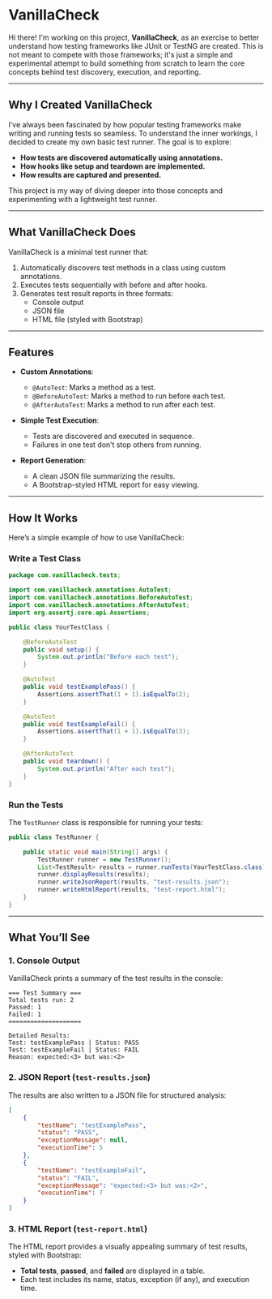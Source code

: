 # VanillaCheck

Hi there! I'm working on this project, **VanillaCheck**, as an exercise to better understand how testing frameworks like JUnit or TestNG are created. This is not meant to compete with those frameworks; it's just a simple and experimental attempt to build something from scratch to learn the core concepts behind test discovery, execution, and reporting.

---

## Why I Created VanillaCheck

I’ve always been fascinated by how popular testing frameworks make writing and running tests so seamless. To understand the inner workings, I decided to create my own basic test runner. The goal is to explore:
- **How tests are discovered automatically using annotations.**
- **How hooks like setup and teardown are implemented.**
- **How results are captured and presented.**

This project is my way of diving deeper into those concepts and experimenting with a lightweight test runner.

---

## What VanillaCheck Does

VanillaCheck is a minimal test runner that:
1. Automatically discovers test methods in a class using custom annotations.
2. Executes tests sequentially with before and after hooks.
3. Generates test result reports in three formats:
    - Console output
    - JSON file
    - HTML file (styled with Bootstrap)

---

## Features

- **Custom Annotations**:
    - `@AutoTest`: Marks a method as a test.
    - `@BeforeAutoTest`: Marks a method to run before each test.
    - `@AfterAutoTest`: Marks a method to run after each test.

- **Simple Test Execution**:
    - Tests are discovered and executed in sequence.
    - Failures in one test don’t stop others from running.

- **Report Generation**:
    - A clean JSON file summarizing the results.
    - A Bootstrap-styled HTML report for easy viewing.

---

## How It Works

Here’s a simple example of how to use VanillaCheck:

### Write a Test Class
```java
package com.vanillacheck.tests;

import com.vanillacheck.annotations.AutoTest;
import com.vanillacheck.annotations.BeforeAutoTest;
import com.vanillacheck.annotations.AfterAutoTest;
import org.assertj.core.api.Assertions;

public class YourTestClass {

    @BeforeAutoTest
    public void setup() {
        System.out.println("Before each test");
    }

    @AutoTest
    public void testExamplePass() {
        Assertions.assertThat(1 + 1).isEqualTo(2);
    }

    @AutoTest
    public void testExampleFail() {
        Assertions.assertThat(1 + 1).isEqualTo(3);
    }

    @AfterAutoTest
    public void teardown() {
        System.out.println("After each test");
    }
}
```

### Run the Tests
The `TestRunner` class is responsible for running your tests:
```java
public class TestRunner {

    public static void main(String[] args) {
        TestRunner runner = new TestRunner();
        List<TestResult> results = runner.runTests(YourTestClass.class);
        runner.displayResults(results);
        runner.writeJsonReport(results, "test-results.json");
        runner.writeHtmlReport(results, "test-report.html");
    }
}
```

---

## What You’ll See

### **1. Console Output**
VanillaCheck prints a summary of the test results in the console:
```plaintext
=== Test Summary ===
Total tests run: 2
Passed: 1
Failed: 1
====================

Detailed Results:
Test: testExamplePass | Status: PASS
Test: testExampleFail | Status: FAIL
Reason: expected:<3> but was:<2>
```

### **2. JSON Report (`test-results.json`)**
The results are also written to a JSON file for structured analysis:
```json
[
    {
        "testName": "testExamplePass",
        "status": "PASS",
        "exceptionMessage": null,
        "executionTime": 5
    },
    {
        "testName": "testExampleFail",
        "status": "FAIL",
        "exceptionMessage": "expected:<3> but was:<2>",
        "executionTime": 7
    }
]
```

### **3. HTML Report (`test-report.html`)**
The HTML report provides a visually appealing summary of test results, styled with Bootstrap:
- **Total tests**, **passed**, and **failed** are displayed in a table.
- Each test includes its name, status, exception (if any), and execution time.